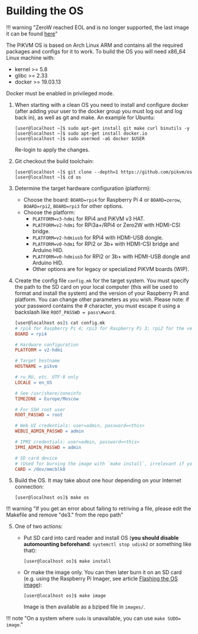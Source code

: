 # Building the OS

!!! warning "ZeroW reached EOL and is no longer supported, the last image it can be found [here](https://files.pikvm.org/images/v2-hdmi-zerow-latest.img.xz)"

The PiKVM OS is based on Arch Linux ARM and contains all the required packages and configs for it to work. To build the OS you will need x86_64 Linux machine with:

* kernel >= 5.8
* glibc >= 2.33
* docker >= 19.03.13

Docker must be enabled in privileged mode.

1. When starting with a clean OS you need to install and configure docker (after adding your user to the docker group you must log out and log back in), as well as git and make. An example for Ubuntu:

    ```shell
    [user@localhost ~]$ sudo apt-get install git make curl binutils -y
    [user@localhost ~]$ sudo apt-get install docker.io
    [user@localhost ~]$ sudo usermod -aG docker $USER
    ```

    Re-login to apply the changes.

2. Git checkout the build toolchain:

    ```shell
    [user@localhost ~]$ git clone --depth=1 https://github.com/pikvm/os
    [user@localhost ~]$ cd os
    ```

3. Determine the target hardware configuration (platform):

    * Choose the board: `BOARD=rpi4` for Raspberry Pi 4 or `BOARD=zerow`, `BOARD=rpi2`, `BOARD=rpi3` for other options.
    * Choose the platform:
        * `PLATFORM=v3-hdmi` for RPi4 and PiKVM v3 HAT.
        * `PLATFORM=v2-hdmi` for RPi3a+/RPi4 or Zero2W with HDMI-CSI bridge.
        * `PLATFORM=v2-hdmiusb` for RPi4 with HDMI-USB dongle.
        * `PLATFORM=v0-hdmi` for RPi2 or 3b+ with HDMI-CSI bridge and Arduino HID.
        * `PLATFORM=v0-hdmiusb` for RPi2 or 3b+ with HDMI-USB dongle and Arduino HID.
        * Other options are for legacy or specialized PiKVM boards (WIP).

4. Create the config file `config.mk` for the target system. You must specify the path to the SD card on your local computer (this will be used to format and install the system) and the version of your Raspberry Pi and platform. You can change other parameters as you wish. Please note: if your password contains the # character, you must escape it using a backslash like `ROOT_PASSWD = pass\#word`.

    ```Makefile
    [user@localhost os]$ cat config.mk
    # rpi4 for Raspberry Pi 4; rpi3 for Raspberry Pi 3; rpi2 for the version 2, zero2w for Zero2W
    BOARD = rpi4
    
    # Hardware configuration
    PLATFORM = v2-hdmi
    
    # Target hostname
    HOSTNAME = pikvm
    
    # ru_RU, etc. UTF-8 only
    LOCALE = en_US
    
    # See /usr/share/zoneinfo
    TIMEZONE = Europe/Moscow
    
    # For SSH root user
    ROOT_PASSWD = root
    
    # Web UI credentials: user=admin, password=<this>
    WEBUI_ADMIN_PASSWD = admin
    
    # IPMI credentials: user=admin, password=<this>
    IPMI_ADMIN_PASSWD = admin
    
    # SD card device
    # (Used for burning the image with `make install`, irrelevant if you only use `make image`.)
    CARD = /dev/mmcblk0
    ```

4. Build the OS. It may take about one hour depending on your Internet connection:

    ```shell
    [user@localhost os]$ make os
    ```
!!! warning "If you get an error about failing to retriving a file, please edit the Makefile and remove "de3." from the repo path"
    
5. One of two actions:
    * Put SD card into card reader and install OS (**you should disable automounting beforehand**: `systemctl stop udisk2` or something like that):

        ```shell
        [user@localhost os]$ make install
        ```

    * Or make the image only. You can then later burn it on an SD card (e.g. using the Raspberry Pi Imager, see article [Flashing the OS image](https://docs.pikvm.org/flashing_os/#flash-the-image)):

        ```shell
        [user@localhost os]$ make image
        ```

        Image is then available as a bziped file in `images/`.
        
!!! note "On a system where `sudo` is unavailable, you can use `make SUDO= image`."
